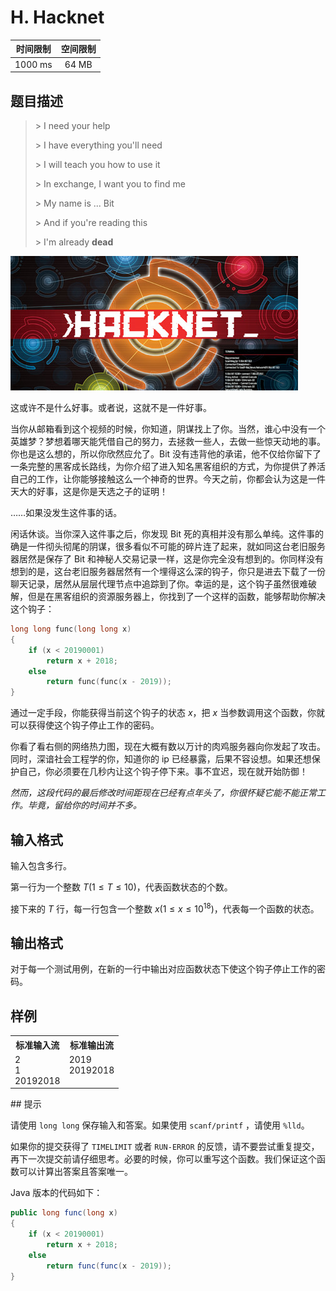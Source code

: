 # H. Hacknet

| 时间限制 | 空间限制 |
| :------: | :------: |
| 1000 ms  |  64 MB   |

## 题目描述

> \> I need your help
>
> \> I have everything you'll need
>
> \> I will teach you how to use it
>
> \> In exchange, I want you to find me
>
> \> My name is ... Bit
>
> \> And if you're reading this
>
> \> I'm already **dead**

![img](H.jpg)

这或许不是什么好事。或者说，这就不是一件好事。

当你从邮箱看到这个视频的时候，你知道，阴谋找上了你。当然，谁心中没有一个英雄梦？梦想着哪天能凭借自己的努力，去拯救一些人，去做一些惊天动地的事。你也是这么想的，所以你欣然应允了。Bit 没有违背他的承诺，他不仅给你留下了一条完整的黑客成长路线，为你介绍了进入知名黑客组织的方式，为你提供了养活自己的工作，让你能够接触这么一个神奇的世界。今天之前，你都会认为这是一件天大的好事，这是你是天选之子的证明！

……如果没发生这件事的话。

闲话休谈。当你深入这件事之后，你发现 Bit 死的真相并没有那么单纯。这件事的确是一件彻头彻尾的阴谋，很多看似不可能的碎片连了起来，就如同这台老旧服务器居然是保存了 Bit 和神秘人交易记录一样，这是你完全没有想到的。你同样没有想到的是，这台老旧服务器居然有一个埋得这么深的钩子，你只是进去下载了一份聊天记录，居然从层层代理节点中追踪到了你。幸运的是，这个钩子虽然很难破解，但是在黑客组织的资源服务器上，你找到了一个这样的函数，能够帮助你解决这个钩子：

```c++
long long func(long long x)
{
    if (x < 20190001)
        return x + 2018;
    else
        return func(func(x - 2019));
}
```

通过一定手段，你能获得当前这个钩子的状态 $x$，把 $x$ 当参数调用这个函数，你就可以获得使这个钩子停止工作的密码。

你看了看右侧的网络热力图，现在大概有数以万计的肉鸡服务器向你发起了攻击。同时，深谙社会工程学的你，知道你的 ip 已经暴露，后果不容设想。如果还想保护自己，你必须要在几秒内让这个钩子停下来。事不宜迟，现在就开始防御！

*然而，这段代码的最后修改时间距现在已经有点年头了，你很怀疑它能不能正常工作。毕竟，留给你的时间并不多。*

## 输入格式

输入包含多行。

第一行为一个整数 $T(1\le T\le 10)$，代表函数状态的个数。

接下来的 $T$ 行，每一行包含一个整数 $x(1\le x\le 10^{18})$，代表每一个函数的状态。

## 输出格式

对于每一个测试用例，在新的一行中输出对应函数状态下使这个钩子停止工作的密码。

## 样例

<table>
    <tr>
        <th style="text-align:center">标准输入流</th>
        <th style="text-align:center">标准输出流</th>
    </tr>
    <tr>
        <td>2<br>1<br>20192018</td>
        <td style="vertical-align:top">2019<br>20192018</td>
    </tr>
</table>
## 提示

请使用 `long long` 保存输入和答案。如果使用 `scanf/printf` ，请使用 `%lld`。

如果你的提交获得了 `TIMELIMIT` 或者 `RUN-ERROR` 的反馈，请不要尝试重复提交，再下一次提交前请仔细思考。必要的时候，你可以重写这个函数。我们保证这个函数可以计算出答案且答案唯一。

Java 版本的代码如下：

```java
public long func(long x)
{
    if (x < 20190001)
        return x + 2018;
    else 
        return func(func(x - 2019));
}
```

